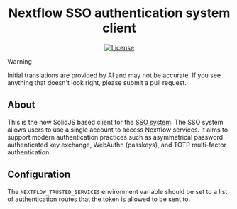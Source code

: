 <h1 align="center">Nextflow SSO authentication system client</h1>
<div align="center">
  
[![License](https://img.shields.io/github/license/Nextflow-Cloud/sso-system-client)](https://github.com/Nextflow-Cloud/sso-system-client/blob/main/LICENSE)

</div>

> [!WARNING]
> Initial translations are provided by AI and may not be accurate. If you see anything that doesn't look right, please submit a pull request.

## About
This is the new SolidJS based client for the [SSO system](https://github.com/Nextflow-Cloud/sso-system). The SSO system allows users to use a single account to access Nextflow services. It aims to support modern authentication practices such as asymmetrical password authenticated key exchange, WebAuthn (passkeys), and TOTP multi-factor authentication. 

## Configuration
The `NEXTFLOW_TRUSTED_SERVICES` environment variable should be set to a list of authentication routes that the token is allowed to be sent to.
